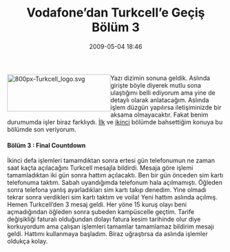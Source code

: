 ﻿---
layout: post
title: Vodafone&#8217;dan Turkcell&#8217;e Ge&#231;i&#351; B&#246;l&#252;m 3
date: 2009-05-04 18:46
comments: true
categories: []
---
<p><img style="border-bottom: 0px; border-left: 0px; display: inline; margin-left: 0px; border-top: 0px; margin-right: 0px; border-right: 0px" title="800px-Turkcell_logo.svg" border="0" alt="800px-Turkcell_logo.svg" align="left" src="http://onurbaykal.com.tr/wp-content/uploads/2009/05/800pxturkcell-logosvg2.jpg" width="240" height="86" /> Yazı dizimin sonuna geldik. Aslında girişte böyle diyerek mutlu sona ulaştığımı belli ediyorum ama yine de detaylı olarak anlatacağım. Aslında işlem düzgün yapılırsa iletişiminizde bir aksama olmayacaktır. Fakat benim durumumda işler biraz farklıydı. <a href="http://onurbaykal.com.tr/hayatsal/yazi-dizisi-vodafonedan-turkcelle-geis" target="_blank">İlk</a> ve <a href="http://onurbaykal.com.tr/hayatsal/vodafonedan-turkcelle-geis-blm-2" target="_blank">ikinci</a> bölümde bahsettiğim konuya bu bölümde son veriyorum.</p> <!--more-->  <h4>Bölüm 3 : Final Countdown</h4>  <p>İkinci defa işlemleri tamamdıktan sonra ertesi gün telefonumun ne zaman saat kaçta açılacağını Turkcell mesajla bildirdi. Mesaja göre işlemi tamamladıktan iki gün sonra hattım açılacaktı. Ben bir gün önceden sim kartı telefonuma taktım. Sabah uyandığımda telefonum hala açılmamıştı. Öğleden sonra telefona yanlış ayarladıkları sim kartı takıp denedim. Yine olmadı tekrar sonra verdikleri sim kartı taktım ve voila! Yeni hattım aslında açılmış. Hemen Turkcell’den 3 mesaj geldi. Her yöne 15 kuruş olayı beni açmadığından öğleden sonra şubeden kampüscelle geçtim. Tarife değişikliği faturalı olduğundan dolayı fatura kesim tarihinde olur diye korkuyordum ama çalışan işlemleri tamamlar tamamlamaz bildirim mesajı geldi. Hattımı kullanmaya başladım. Biraz uğraştırsa da aslında işlemler oldukça kolay.</p>
